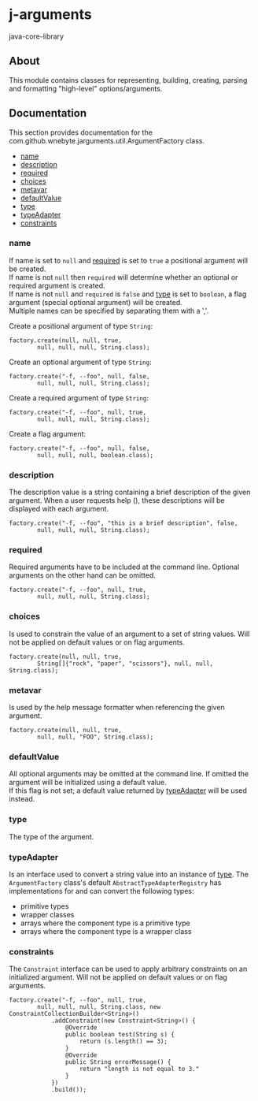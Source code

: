 # j-arguments

java-core-library
            
## About

This module contains classes for representing, building, creating, parsing and formatting 
"high-level" options/arguments.<br>
            
## Documentation

This section provides documentation for 
the com.github.wnebyte.jarguments.util.ArgumentFactory class.

- [name](#name)
- [description](#description)
- [required](#required)
- [choices](#choices)
- [metavar](#metavar)
- [defaultValue](#defaultvalue)
- [type](#type)
- [typeAdapter](#typeadapter)
- [constraints](#constraints)

### name

If name is set to <code>null</code> and [required](#required) is set to <code>true</code> a positional argument will be created.<br>
If name is not <code>null</code> then <code>required</code> will determine whether an optional or 
required argument is created.<br>
If name is not <code>null</code> and <code>required</code> is <code>false</code> and [type](#type) is set to 
<code>boolean</code>, a flag argument (special optional argument) will be created.<br>
Multiple names can be specified by separating them with a ','.<br>
            
Create a positional argument of type <code>String</code>: 

    factory.create(null, null, true,
            null, null, null, String.class);
            
Create an optional argument of type <code>String</code>: 

    factory.create("-f, --foo", null, false,
            null, null, null, String.class);
            
Create a required argument of type <code>String</code>: 

    factory.create("-f, --foo", null, true,
            null, null, null, String.class);

Create a flag argument:

    factory.create("-f, --foo", null, false,
            null, null, null, boolean.class);

### description

The description value is a string containing a brief description of the given argument. When 
a user requests help (), these descriptions will be displayed with each argument.

    factory.create("-f, --foo", "this is a brief description", false,
            null, null, null, String.class);

### required

Required arguments have to be included at the command line. Optional arguments on the other hand 
can be omitted.

    factory.create("-f, --foo", null, true,
            null, null, null, String.class);

### choices

Is used to constrain the value of an argument to a set of string values. Will not be applied on 
default values or on flag arguments.

    factory.create(null, null, true,
            String[]{"rock", "paper", "scissors"}, null, null, String.class);

### metavar

Is used by the help message formatter when referencing the given argument.

    factory.create(null, null, true,
            null, null, "FOO", String.class);

### defaultValue

All optional arguments may be omitted at the command line. 
If omitted the argument will be initialized using a default value.<br>
If this flag is not set; 
a default value returned by [typeAdapter](#typeadapter) will be used instead.

### type

The type of the argument.

### typeAdapter

Is an interface used to convert a string value into an instance of [type](#type).
The <code>ArgumentFactory</code> class's default <code>AbstractTypeAdapterRegistry</code> has 
implementations for and can convert the following types: <br>

<ul>
    <li>primitive types</li>
    <li>wrapper classes</li>
    <li>arrays where the component type is a primitive type</li>
    <li>arrays where the component type is a wrapper class</li>
</ul>

### constraints

The <code>Constraint</code> interface can be used to apply arbitrary constraints on an initialized argument. 
Will not be applied on default values 
or on flag arguments.

    factory.create("-f, --foo", null, true,
            null, null, null, String.class, new ConstraintCollectionBuilder<String>()
                .addConstraint(new Constraint<String>() {
                    @Override
                    public boolean test(String s) {
                        return (s.length() == 3);
                    }
                    @Override
                    public String errorMessage() {
                        return "length is not equal to 3."
                    }
                })
                .build());
                
